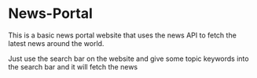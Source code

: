 # News-Portal
This is a basic news portal website that uses the news API to fetch the latest news around the world.

Just use the search bar on the website and give some topic keywords into the search bar and it will fetch the news

